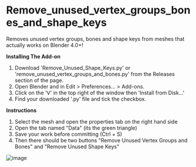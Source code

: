# Remove_unused_vertex_groups_bones_and_shape_keys
Removes unused vertex groups, bones and shape keys from meshes that actually works on Blender 4.0+!

**Installing The Add-on**
1. Download 'Remove_Unused_Shape_Keys.py' or 'remove_unused_vertex_groups_and_bones.py' from the Releases section of the page.
2. Open Blender and in Edit > Preferences... > Add-ons.
3. Click on the 'ᐯ' in the top right  of the window then 'Install from Disk...'
4. Find your downloaded '.py' file and tick the checkbox.

**Instructions**
1. Select the mesh and open the properties tab on the right hand side
2. Open the tab named "Data" (its the green triangle)
3. Save your work before committing (Ctrl + S)
4. Then there should be two buttons "Remove Unused Vertex Groups and Bones" and "Remove Unused Shape Keys"

![image](https://github.com/mad4art/Remove_unused_vertex_groups_and_bones/assets/65566489/f614d6fc-d6e5-45a1-b4a0-b42f21dd7e1a)
